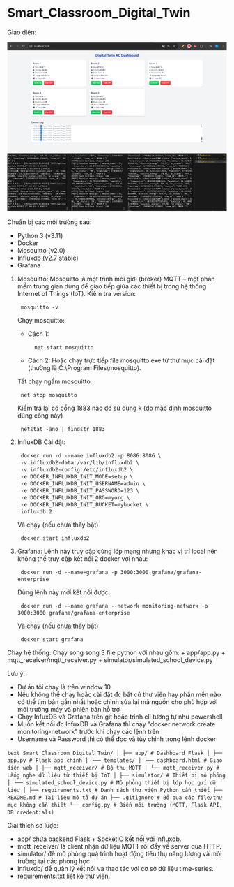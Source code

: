 # Smart_Classroom_Digital_Twin

Giao diện:


<img alt="Dashboard.png" src="https://github.com/ptyants/Smart_Classroom_Digital_Twin/blob/main/DEMO/Dashboard.png?raw=true" data-hpc="true" class="Box-sc-g0xbh4-0 fzFXnm">
<img alt="terminal.png" src="https://github.com/ptyants/Smart_Classroom_Digital_Twin/blob/main/DEMO/terminal.png?raw=true" data-hpc="true" class="Box-sc-g0xbh4-0 fzFXnm">


Chuẩn bị các môi trường sau:
+ Python 3  (v3.11)
+ Docker
+ Mosquitto (v2.0)
+ Influxdb  (v2.7 stable)
+ Grafana


1. Mosquitto:
    Mosquitto là một trình môi giới (broker) MQTT – một phần mềm trung gian dùng để giao tiếp giữa các thiết bị trong hệ thống Internet of Things (IoT).
    Kiểm tra version:
    
        mosquitto -v
        
    Chạy mosquitto:
    + Cách 1: 
        
            net start mosquitto
    
    + Cách 2: Hoặc chạy trực tiếp file mosquitto.exe từ thư mục cài đặt (thường là C:\Program Files\mosquitto).
   
    Tắt chạy ngầm mosquitto:

        net stop mosquitto
        
    Kiểm tra lại có cổng 1883  nào đc sử dụng k (do mặc định mosquitto dùng cổng này)

        netstat -ano | findstr 1883


3. InfluxDB
    Cài đặt:

        docker run -d --name influxdb2 -p 8086:8086 \
        -v influxdb2-data:/var/lib/influxdb2 \
        -v influxdb2-config:/etc/influxdb2 \
        -e DOCKER_INFLUXDB_INIT_MODE=setup \
        -e DOCKER_INFLUXDB_INIT_USERNAME=admin \
        -e DOCKER_INFLUXDB_INIT_PASSWORD=123 \
        -e DOCKER_INFLUXDB_INIT_ORG=myorg \
        -e DOCKER_INFLUXDB_INIT_BUCKET=mybucket \
        influxdb:2

    Và chạy (nếu chưa thấy bật)

        docker start influxdb2

4. Grafana:
    Lệnh này truy cập cùng lớp mạng nhưng khác vị trí local nên không thể truy cập kết nối 2 docker với nhau:
   
        docker run -d --name=grafana -p 3000:3000 grafana/grafana-enterprise

    Dùng lệnh này mới kết nối được:
    
        docker run -d --name grafana --network monitoring-network -p 3000:3000 grafana/grafana-enterprise

    Và chạy (nếu chưa thấy bật)

        docker start grafana


Chạy hệ thống:
    Chạy song song 3 file python với nhau gồm:
    + app/app.py
    + mqtt_receiver/mqtt_receiver.py
    + simulator/simulated_school_device.py


Lưu ý:
+ Dự án tôi chạy là trên window 10
+ Nếu không thể chạy hoặc cài đặt đc bất cứ thư viên hay phần mền nào có thể tìm bản gần nhất hoặc chỉnh sửa lại mã nguồn cho phù hợp với môi trường máy và phiên bản hỗ trợ
+ Chạy InfuxDB và Grafana trên git hoặc trình cli tương tự như powershell
+ Muốn kết nối đc InfuxDB và Grafana thì chạy "docker network create monitoring-network" trước khi chạy các lệnh trên
+ Username và Password thì có thể đọc và tùy chỉnh trong lệnh docker



```text Smart_Classroom_Digital_Twin/ │ ├── app/ # Dashboard Flask │ ├── app.py # Flask app chính │ └── templates/ │ └── dashboard.html # Giao diện web │ ├── mqtt_receiver/ # Bộ thu MQTT │ └── mqtt_receiver.py # Lắng nghe dữ liệu từ thiết bị IoT │ ├── simulator/ # Thiết bị mô phỏng │ └── simulated_school_device.py # Mô phỏng thiết bị lớp học gửi dữ liệu │ ├── requirements.txt # Danh sách thư viện Python cần thiết ├── README.md # Tài liệu mô tả dự án ├── .gitignore # Bỏ qua các file/thư mục không cần thiết └── config.py # Biến môi trường (MQTT, Flask API, DB credentials) ```


Giải thích sơ lược:
- app/ chứa backend Flask + SocketIO kết nối với Influxdb.
- mqtt_receiver/ là client nhận dữ liệu MQTT rồi đẩy về server qua HTTP.
- simulator/ để mô phỏng quá trình hoạt động tiêu thụ năng lượng và môi trường tại các phòng học
- influxdb/ để quản lý kết nối và thao tác với cơ sở dữ liệu time-series.
- requirements.txt liệt kê thư viện.
  
